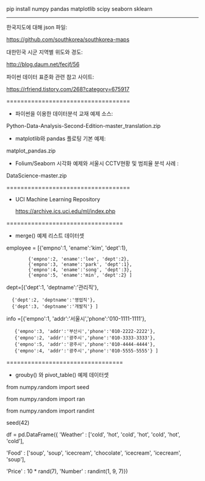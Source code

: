 
pip install numpy pandas matplotlib scipy seaborn sklearn

-------------------------------------------------
한국지도에 대해 json 파일:

https://github.com/southkorea/southkorea-maps


대한민국 시군 지역별 위도와 경도:

http://blog.daum.net/fecjf/56




파이썬 데이터 표준화 관련 참고 사이트:

https://rfriend.tistory.com/268?category=675917

===================================

- 파이썬을 이용한 데이터분석 교재 예제 소스:

Python-Data-Analysis-Second-Edition-master_translation.zip


- matplotlib와 pandas 플로팅 기본 예제:

matplot_pandas.zip


- Folium/Seaborn 시각화 예제와 
   서울시 CCTV현황 및 범죄율 분석 사례 :
  
DataScience-master.zip

===================================

- UCI Machine Learning Repository
    
    https://archive.ics.uci.edu/ml/index.php



=================================
- merge() 예제 리스트 데이터셋

employee = [{'empno':1, 'ename':'kim', 'dept':1}, 

            {'empno':2, 'ename':'lee', 'dept':2}, 
            {'empno':3, 'ename':'park', 'dept':1}, 
            {'empno':4, 'ename':'song', 'dept':3},
            {'empno':5, 'ename':'min', 'dept':2} ]
            

dept=[{'dept':1, 'deptname':'관리직'}, 

      {'dept':2, 'deptname':'영업직'},
      {'dept':3, 'deptname':'개발직'} ]

info =[{'empno':1, 'addr':'서울시','phone':'010-1111-1111'},

       {'empno':3, 'addr':'부산시','phone':'010-2222-2222'}, 
       {'empno':2, 'addr':'광주시','phone':'010-3333-3333'}, 
       {'empno':5, 'addr':'광주시','phone':'010-4444-4444'},
       {'empno':4, 'addr':'광주시','phone':'010-5555-5555'} ]
       
=================================
- grouby() 와 pivot_table() 예제 데이터셋

from numpy.random import seed

from numpy.random import ran

from numpy.random import randint

seed(42)

df = pd.DataFrame({
   'Weather' : ['cold', 'hot', 'cold', 'hot',
   'cold', 'hot', 'cold'],
   
   'Food' : ['soup', 'soup', 'icecream', 'chocolate',
   'icecream', 'icecream', 'soup'],
   
   'Price' : 10 * rand(7), 'Number' : randint(1, 9, 7)})
